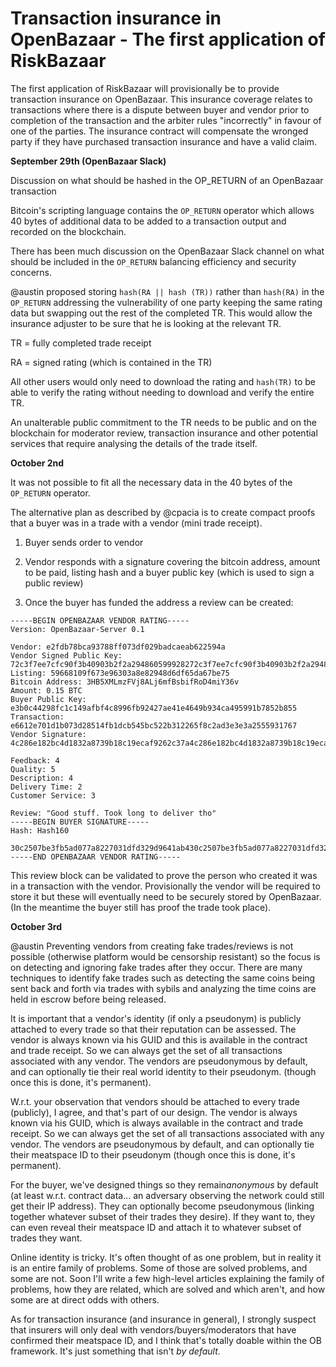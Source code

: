 # Transaction insurance in OpenBazaar - The first application of RiskBazaar

The first application of RiskBazaar will provisionally be to provide transaction insurance on OpenBazaar. This insurance coverage relates to transactions where there is a dispute between buyer and vendor prior to completion of the transaction and the arbiter rules "incorrectly" in favour of one of the parties. The insurance contract will compensate the wronged party if they have purchased transaction insurance and have a valid claim.

__September 29th (OpenBazaar Slack)__

Discussion on what should be hashed in the OP_RETURN of an OpenBazaar transaction

Bitcoin's scripting language contains the ```OP_RETURN``` operator which allows 40 bytes of additional data to be added to a transaction output and recorded on the blockchain.

There has been much discussion on the OpenBazaar Slack channel on what should be included in the ```OP_RETURN``` balancing efficiency and security concerns. 

@austin proposed storing ```hash(RA || hash (TR))``` rather than ```hash(RA)``` in the ```OP_RETURN``` addressing the vulnerability of one party keeping the same rating data but swapping out the rest of the completed TR. This would allow the insurance adjuster to be sure that he is looking at the relevant TR.

TR = fully completed trade receipt

RA = signed rating (which is contained in the TR)

All other users would only need to download the rating and ```hash(TR)``` to be able to verify the rating without needing to download and verify the entire TR.

An unalterable public commitment to the TR needs to be public and on the blockchain for moderator review, transaction insurance and other potential services that require analysing the details of the trade itself.

__October 2nd__

It was not possible to fit all the necessary data in the 40 bytes of the ```OP_RETURN``` operator.

The alternative plan as described by @cpacia is to create compact proofs that a buyer was in a trade with a vendor (mini trade receipt). 

1) Buyer sends order to vendor

2) Vendor responds with a signature covering the bitcoin address, amount to be paid, listing hash and a buyer public key (which is used to sign a public review)

3) Once the buyer has funded the address a review can be created:

```
-----BEGIN OPENBAZAAR VENDOR RATING-----
Version: OpenBazaar-Server 0.1

Vendor: e2fdb78bca93788ff073df029badcaeab622594a
Vendor Signed Public Key: 72c3f7ee7cfc90f3b40903b2f2a294860599928272c3f7ee7cfc90f3b40903b2f2a294860599928272c3f7ee7cfc90f3b40903b2f2a2948605999282e7cfc90fca978112ca1bbdcafac231b39a23dc4da786eff8147c4e72b9807785afee48bb
Listing: 59668109f673e96303a8e82948d6df65da67be75
Bitcoin Address: 3HB5XMLmzFVj8ALj6mfBsbifRoD4miY36v
Amount: 0.15 BTC
Buyer Public Key: e3b0c44298fc1c149afbf4c8996fb92427ae41e4649b934ca495991b7852b855
Transaction: e6612e701d1b073d28514fb1dcb545bc522b312265f8c2ad3e3e3a2555931767
Vendor Signature: 4c286e182bc4d1832a8739b18c19ecaf9262c37a4c286e182bc4d1832a8739b18c19ecaf9262c37a4c286e182bc4d1832a8739b18c19ecaf9262c37ae182bc4d

Feedback: 4
Quality: 5
Description: 4
Delivery Time: 2
Customer Service: 3

Review: "Good stuff. Took long to deliver tho"
-----BEGIN BUYER SIGNATURE-----
Hash: Hash160

30c2507be3fb5ad077a8227031dfd329d9641ab430c2507be3fb5ad077a8227031dfd329d9641ab430c2507be3fb5ad077a8227031dfd329d9641ab431dfd3
-----END OPENBAZAAR VENDOR RATING-----
```
This review block can be validated to prove the person who created it was in a transaction with the vendor. Provisionally the vendor will be required to store it but these will eventually need to be securely stored by OpenBazaar. (In the meantime the buyer still has proof the trade took place). 

__October 3rd__

@austin 
Preventing vendors from creating fake trades/reviews is not possible (otherwise platform would be censorship resistant) so the focus is on detecting and ignoring fake trades after they occur. There are many techniques to identify fake trades such as detecting the same coins being sent back and forth via trades with sybils and analyzing the time coins are held in escrow before being released.

It is important that a vendor's identity (if only a pseudonym) is publicly attached to every trade so that their reputation can be assessed. The vendor is always known via his GUID and this is available in the contract and trade receipt. So we can always get the set of all transactions associated with any vendor. The vendors are pseudonymous by default, and can optionally tie their real world identity to their pseudonym. (though once this is done, it's permanent).

W.r.t. your observation that vendors should be attached to every trade (publicly), I agree, and that's part of our design. The vendor is always known via his GUID, which is always available in the contract and trade receipt. So we can always get the set of all transactions associated with any vendor. The vendors are pseudonymous by default, and can optionally tie their meatspace ID to their pseudonym (though once this is done, it's permanent).

For the buyer, we've designed things so they remain ​_anonymous_​ by default (at least w.r.t. contract data... an adversary observing the network could still get their IP address). They can optionally become pseudonymous (linking together whatever subset of their trades they desire). If they want to, they can even reveal their meatspace ID and attach it to whatever subset of trades they want.

Online identity is tricky. It's often thought of as one problem, but in reality it is an entire family of problems. Some of those are solved problems, and some are not. Soon I'll write a few high-level articles explaining the family of problems, how they are related, which are solved and which aren't, and how some are at direct odds with others.

As for transaction insurance (and insurance in general), I strongly suspect that insurers will only deal with vendors/buyers/moderators that have confirmed their meatspace ID, and I think that's totally doable within the OB framework. It's just something that isn't ​_by default_​.
